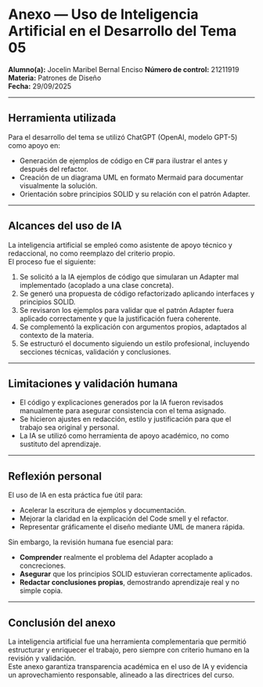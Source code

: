 # Anexo — Uso de Inteligencia Artificial en el Desarrollo del Tema 05

**Alumno(a):** Jocelin Maribel Bernal Enciso 
**Número de control:** 21211919  
**Materia:** Patrones de Diseño  
**Fecha:** 29/09/2025  

---

## Herramienta utilizada
Para el desarrollo del tema se utilizó ChatGPT (OpenAI, modelo GPT-5) como apoyo en:
- Generación de ejemplos de código en C# para ilustrar el antes y después del refactor.  
- Creación de un diagrama UML en formato Mermaid para documentar visualmente la solución.  
- Orientación sobre principios SOLID y su relación con el patrón Adapter.  

---

## Alcances del uso de IA
La inteligencia artificial se empleó como asistente de apoyo técnico y redaccional, no como reemplazo del criterio propio.  
El proceso fue el siguiente:
1. Se solicitó a la IA ejemplos de código que simularan un Adapter mal implementado (acoplado a una clase concreta).  
2. Se generó una propuesta de código refactorizado aplicando interfaces y principios SOLID.  
3. Se revisaron los ejemplos para validar que el patrón Adapter fuera aplicado correctamente y que la justificación fuera coherente.  
4. Se complementó la explicación con argumentos propios, adaptados al contexto de la materia.  
5. Se estructuró el documento siguiendo un estilo profesional, incluyendo secciones técnicas, validación y conclusiones.  

---

## Limitaciones y validación humana
- El código y explicaciones generados por la IA fueron revisados manualmente para asegurar consistencia con el tema asignado.  
- Se hicieron ajustes en redacción, estilo y justificación para que el trabajo sea original y personal.  
- La IA se utilizó como herramienta de apoyo académico, no como sustituto del aprendizaje.  

---

## Reflexión personal
El uso de IA en esta práctica fue útil para:
- Acelerar la escritura de ejemplos y documentación.  
- Mejorar la claridad en la explicación del Code smell y el refactor.  
- Representar gráficamente el diseño mediante UML de manera rápida.  

Sin embargo, la revisión humana fue esencial para:
- **Comprender** realmente el problema del Adapter acoplado a concreciones.  
- **Asegurar** que los principios SOLID estuvieran correctamente aplicados.  
- **Redactar conclusiones propias**, demostrando aprendizaje real y no simple copia.  

---

## Conclusión del anexo
La inteligencia artificial fue una herramienta complementaria que permitió estructurar y enriquecer el trabajo, pero siempre con criterio humano en la revisión y validación.  
Este anexo garantiza transparencia académica en el uso de IA y evidencia un aprovechamiento responsable, alineado a las directrices del curso.

